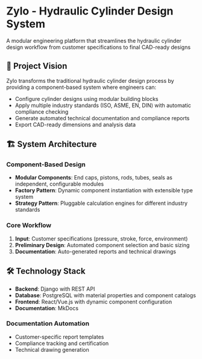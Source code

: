 # Zylo - Hydraulic Cylinder Design System

A modular engineering platform that streamlines the hydraulic cylinder design workflow from customer specifications to final CAD-ready designs

## 🎯 Project Vision

Zylo transforms the traditional hydraulic cylinder design process by providing a component-based system where engineers can:
- Configure cylinder designs using modular building blocks
- Apply multiple industry standards (ISO, ASME, EN, DIN) with automatic compliance checking
- Generate automated technical documentation and compliance reports
- Export CAD-ready dimensions and analysis data

## 🏗️ System Architecture

### Component-Based Design
- **Modular Components**: End caps, pistons, rods, tubes, seals as independent, configurable modules
- **Factory Pattern**: Dynamic component instantiation with extensible type system
- **Strategy Pattern**: Pluggable calculation engines for different industry standards

### Core Workflow
1. **Input**: Customer specifications (pressure, stroke, force, environment)
2. **Preliminary Design**: Automated component selection and basic sizing
3. **Documentation**: Auto-generated reports and technical drawings

## 🛠️ Technology Stack

- **Backend**: Django with REST API
- **Database**: PostgreSQL with material properties and component catalogs
- **Frontend**: React/Vue.js with dynamic component configuration
- **Documentation**: MkDocs


### Documentation Automation
- Customer-specific report templates
- Compliance tracking and certification
- Technical drawing generation